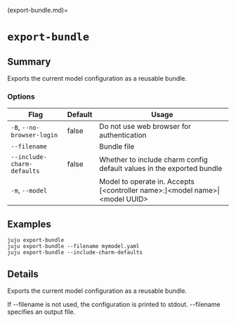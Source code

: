 (export-bundle.md)=
# `export-bundle`

## Summary
Exports the current model configuration as a reusable bundle.

### Options
| Flag | Default | Usage |
| --- | --- | --- |
| `-B`, `--no-browser-login` | false | Do not use web browser for authentication |
| `--filename` |  | Bundle file |
| `--include-charm-defaults` | false | Whether to include charm config default values in the exported bundle |
| `-m`, `--model` |  | Model to operate in. Accepts [&lt;controller name&gt;:]&lt;model name&gt;&#x7c;&lt;model UUID&gt; |

## Examples

    juju export-bundle
    juju export-bundle --filename mymodel.yaml
    juju export-bundle --include-charm-defaults


## Details

Exports the current model configuration as a reusable bundle.

If --filename is not used, the configuration is printed to stdout.
 --filename specifies an output file.